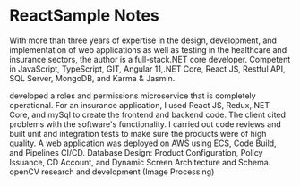 # ReactSample Notes

With more than three years of expertise in the design, development, and implementation of web applications as well as testing in the healthcare and insurance sectors, the author is a full-stack.NET core developer.
Competent in JavaScript, TypeScript, GIT, Angular 11,.NET Core, React JS, Restful API, SQL Server, MongoDB, and Karma & Jasmin.

developed a roles and permissions microservice that is completely operational.
For an insurance application, I used React JS, Redux,.NET Core, and mySql to create the frontend and backend code.
The client cited problems with the software's functionality.
I carried out code reviews and built unit and integration tests to make sure the products were of high quality.
A web application was deployed on AWS using ECS, Code Build, and Pipelines CI/CD.
Database Design: Product Configuration, Policy Issuance, CD Account, and Dynamic Screen Architecture and Schema.
openCV research and development (Image Processing)
